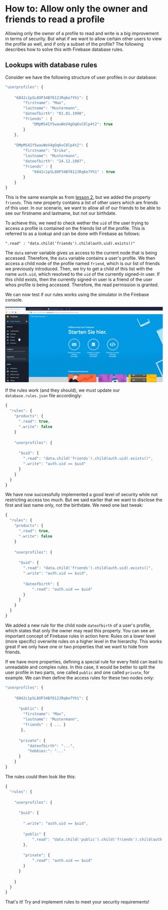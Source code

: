 # How to: Allow only the owner and friends to read a profile

Allowing only the owner of a profile to read and write is a big improvement in terms of security. But what if we want to allow certain other users to view the profile as well, and if only a subset of the profile? The following describes how to solve this with Firebase database rules.

## Lookups with database rules

Consider we have the following structure of user profiles in our database:

```javascript
"userprofiles": {

    "6842c1pSL8OP34Bf812JRq6e7Yh1": {
        "firstname": "Max",
        "lastname": "Mustermann",
        "dateofbirth": "01.01.1990",
        "friends" : {
            "DMpMS4IY5wauWoV4gOq6vC8lp4t2": true
        }
    },
    
    "DMpMS4IY5wauWoV4gOq6vC8lp4t2": {
        "firstname": "Erika",
        "lastname": "Mustermann",
        "dateofbirth": "24.12.1987",
        "friends" : {
            "6842c1pSL8OP34Bf812JRq6e7Yh1" : true
        }
    }
}

```

This is the same example as from [lesson 2](../lesson_02_allow_only_owner/userprofiles.json), but we added the property `friends`. This new property contains a list of other users which are friends of this user. In our scenario, we want to allow all of our friends to be able to see our firstname and lastname, but not our birthdate.

To achieve this, we need to check wether the `uid` of the user trying to access a profile is contained on the friends list of the profile. This is referred to as a *lookup* and can be done with Firebase as follows:

```
".read" : "data.child('friends').child(auth.uid).exists()"
```

The `data` server variable gives us access to the current node that is being accessed. Therefore, the `data` variable contains a user's profile. We then access a child node of the profile named `friend`, which is our list of friends we previously introduced. Then, we try to get a child of this list with the name `auth.uid`, which resolved to the `uid` of the currently signed-in user. If this child exists, then the currently signed-in user is a friend of the user whos profile is being accessed. Therefore, the read permission is granted.

We can now test if our rules works using the simulator in the Firebase console.

![The Firebase rules simulator](/media/firebase-rules-simulator.gif)

If the rules work (and they should), we must update our `database.rules.json` file accordingly:

```javascript
{
  "rules": {
    "products": {
      ".read": true,
      ".write": false
    }
    
    "userprofiles": {

      "$uid": {
        ".read": "data.child('friends').child(auth.uid).exists()",
        ".write": "auth.uid == $uid"
      }
    }
  }
}
```

We have now successfully implemented a good level of security while not restricting access too much. But we said earlier that we want to disclose the first and last name only, not the birthdate. We need one last tweak:


```javascript
{
  "rules": {
    "products": {
      ".read": true,
      ".write": false
    }
    
    "userprofiles": {

      "$uid": {
        ".read": "data.child('friends').child(auth.uid).exists()",
        ".write": "auth.uid == $uid",
        
        "dateofbirth": {
            ".read": "auth.uid == $uid"
        }
      }
    }
  }
}
```

We added a new rule for the child node `dateofbirth` of a user's profile, which states that only the owner may read this property. You can see an important concept of Firebase rules in action here: Rules on a lower level (more specific) overwrite rules on a higher level in the hierarchy. This works great if we only have one or two properties that we want to hide from friends.

If we have more properties, defining a special rule for every field can lead to unreadable and complex rules. In this case, it would be better to split the user profile in two parts, one called `public` and one called `private`, for example. We can then define the access rules for these two nodes only:

```javascript
"userprofiles": {

    "6842c1pSL8OP34Bf812JRq6e7Yh1": {
    
      "public": {
        "firstname": "Max",
        "lastname": "Mustermann",
        "friends" : { ... }
       },
       
      "private": {
          "dateofbirth": "...",
          "hobbies:": "..."
      }
    }
}
```

The rules could then look like this:

```javascript
{
  "rules": {
  
    "userprofiles": {

      "$uid": {
        
        ".write": "auth.uid == $uid",
      
        "public" {
            ".read": "data.child('public').child('friends').child(auth.uid).exists()",
        },
        
        "private": {
            ".read": "auth.uid == $uid"
        }
      }

    }
  }
}
```

That's it! Try and implement rules to meet your security requirements!